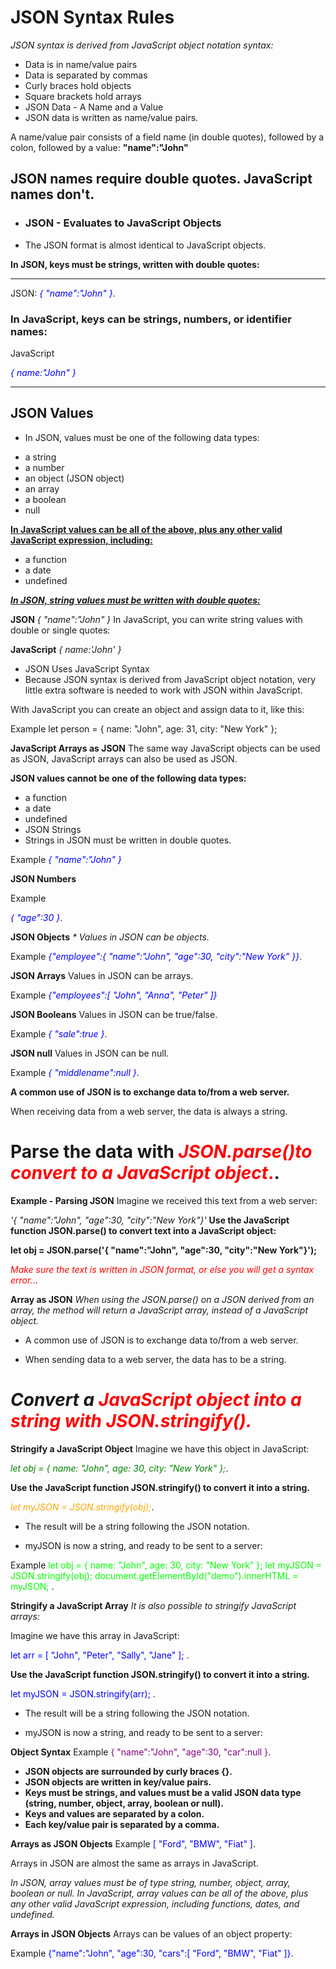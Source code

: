 # JSON Syntax Rules

_JSON syntax is derived from JavaScript object notation syntax:_

* Data is in name/value pairs
* Data is separated by commas
* Curly braces hold objects
* Square brackets hold arrays
* JSON Data - A Name and a Value
* JSON data is written as name/value pairs.

A name/value pair consists of a field name (in double quotes), followed by a colon, followed by a value:  **"name":"John"**

## **JSON names require double quotes. JavaScript names don't.**

* ### JSON - Evaluates to JavaScript Objects
* The JSON format is almost identical to JavaScript objects.

**In JSON, keys must be strings, written with double quotes:**

-----------------------------------------------------------------------------------------
JSON:
 <span style="color:blue">_{ "name":"John" }_</span>.


### In JavaScript, keys can be strings, numbers, or identifier names:

JavaScript

 <span style="color:blue">_{ name:"John" }_</span>

-----------------------------------------------------------------------------------------

## JSON Values
- In JSON, values must be one of the following data types:

* a string
* a number
* an object (JSON object)
* an array
* a boolean
* null


<ins>**In JavaScript values can be all of the above, plus any other valid JavaScript expression, including:**
</ins>

* a function
* a date
* undefined

<ins>_**In JSON, string values must be written with double quotes:**_</ins>

<ins></ins>


**JSON**
_{ "name":"John" }_
In JavaScript, you can write string values with double or single quotes:

**JavaScript**
_{ name:'John' }_

- JSON Uses JavaScript Syntax
- Because JSON syntax is derived from JavaScript object notation, very little extra software is needed to work with JSON within JavaScript.

With JavaScript you can create an object and assign data to it, like this:

Example
let person = { name: "John", age: 31, city: "New York" }; 

**JavaScript Arrays as JSON**
The same way JavaScript objects can be used as JSON, JavaScript arrays can also be used as JSON.



**JSON values cannot be one of the following data types:**

* a function
* a date
* undefined
* JSON Strings
* Strings in JSON must be written in double quotes.

Example
<span style="color:blue">_{ "name":"John" }_</span>

**JSON Numbers**


Example

<span style="color:blue">_{ "age":30 }_</span>.


**JSON Objects**
_* Values in JSON can be objects._

Example
 <span style="color:blue">_{"employee":{ "name":"John", "age":30, "city":"New York" }}_</span>.



**JSON Arrays**
Values in JSON can be arrays.

Example
 <span style="color:blue">_{"employees":[ "John", "Anna", "Peter" ]}_</span>



**JSON Booleans**
Values in JSON can be true/false.

Example
 <span style="color:blue">_{ "sale":true }_</span>.




**JSON null**
Values in JSON can be null.

Example
 <span style="color:blue">_{ "middlename":null }_</span>.



**A common use of JSON is to exchange data to/from a web server.**

When receiving data from a web server, the data is always a string.
 # Parse the data with <span style="color:red">*JSON.parse()to convert to a JavaScript object*.</span>.


**Example - Parsing JSON**
Imagine we received this text from a web server:

_'{ "name":"John", "age":30, "city":"New York"}'_
**Use the JavaScript function JSON.parse() to convert text into a JavaScript object:**

**let obj = JSON.parse('{ "name":"John", "age":30, "city":"New York"}');**

<span style="color:red">*Make sure the text is written in JSON format, or else you will get a syntax error.*.</span>.


**Array as JSON**
_When using the JSON.parse() on a JSON derived from an array, 
the method will return a JavaScript array, instead of a JavaScript object._

- A common use of JSON is to exchange data to/from a web server.

- When sending data to a web server, the data has to be a string.

# *Convert a <span style="color:red">JavaScript object into a string with JSON.stringify().*</span>

**Stringify a JavaScript Object**
Imagine we have this object in JavaScript:


 <span style="color:green">_let obj = { name: "John", age: 30, city: "New York" };_</span>.

**Use the JavaScript function JSON.stringify() to convert it into a string.**

 <span style="color:orange">_let myJSON = JSON.stringify(obj);_</span>.

* The result will be a string following the JSON notation.

* myJSON is now a string, and ready to be sent to a server:

Example
 <span style="color:lime">let obj = { name: "John", age: 30, city: "New York" }; 
let myJSON = JSON.stringify(obj); 
document.getElementById("demo").innerHTML = myJSON; </span>.



**Stringify a JavaScript Array**
_It is also possible to stringify JavaScript arrays:_

Imagine we have this array in JavaScript:

 <span style="color:blue">let arr = [ "John", "Peter", "Sally", "Jane" ]; </span>.

**Use the JavaScript function JSON.stringify() to convert it into a string.**

 <span style="color:blue">let myJSON = JSON.stringify(arr); </span>.

* The result will be a string following the JSON notation.

* myJSON is now a string, and ready to be sent to a server:

**Object Syntax**
Example
 <span style="color:Purple">{ "name":"John", "age":30, "car":null }</span>.

* **JSON objects are surrounded by curly braces {}.**
* **JSON objects are written in key/value pairs.**
* **Keys must be strings, and values must be a valid JSON data type (string, number, object, array, boolean or null).**
* **Keys and values are separated by a colon.**
* **Each key/value pair is separated by a comma.**


**Arrays as JSON Objects**
Example
 <span style="color:blue">[ "Ford", "BMW", "Fiat" ]</span>.

Arrays in JSON are almost the same as arrays in JavaScript.

_In JSON, array values must be of type string, number, object, array, boolean or null._
_In JavaScript, array values can be all of the above,_ 
_plus any other valid JavaScript expression, including functions, dates, and undefined._


**Arrays in JSON Objects**
Arrays can be values of an object property:

Example
 <span style="color:blue">{"name":"John", "age":30, "cars":[ "Ford", "BMW", "Fiat" ]}</span>.

